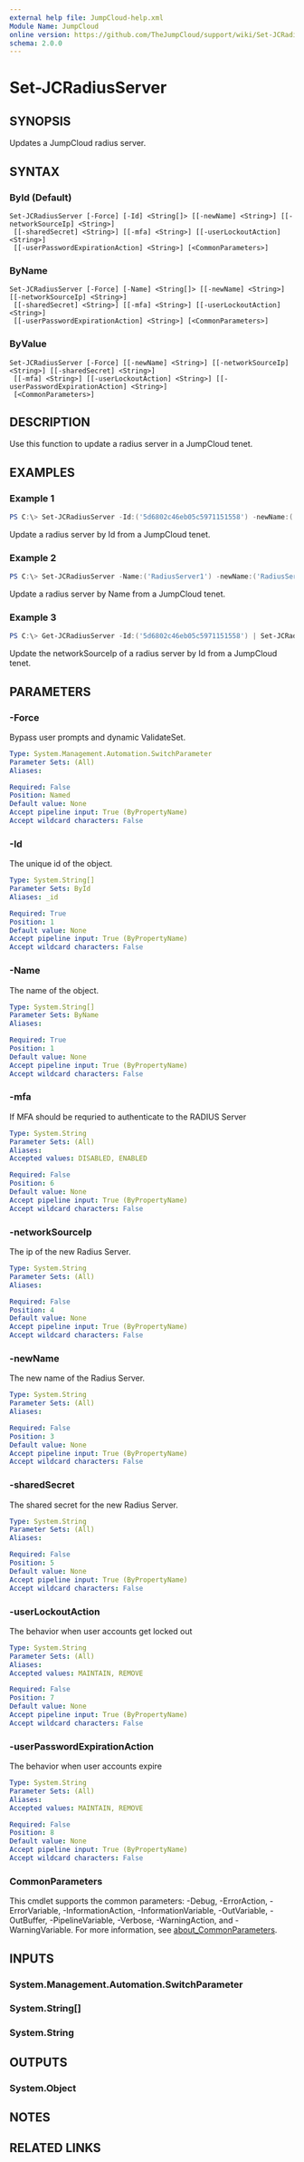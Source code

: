 ```yaml
---
external help file: JumpCloud-help.xml
Module Name: JumpCloud
online version: https://github.com/TheJumpCloud/support/wiki/Set-JCRadiusServer
schema: 2.0.0
---
```


# Set-JCRadiusServer

## SYNOPSIS
Updates a JumpCloud radius server.

## SYNTAX

### ById (Default)
```
Set-JCRadiusServer [-Force] [-Id] <String[]> [[-newName] <String>] [[-networkSourceIp] <String>]
 [[-sharedSecret] <String>] [[-mfa] <String>] [[-userLockoutAction] <String>]
 [[-userPasswordExpirationAction] <String>] [<CommonParameters>]
```

### ByName
```
Set-JCRadiusServer [-Force] [-Name] <String[]> [[-newName] <String>] [[-networkSourceIp] <String>]
 [[-sharedSecret] <String>] [[-mfa] <String>] [[-userLockoutAction] <String>]
 [[-userPasswordExpirationAction] <String>] [<CommonParameters>]
```

### ByValue
```
Set-JCRadiusServer [-Force] [[-newName] <String>] [[-networkSourceIp] <String>] [[-sharedSecret] <String>]
 [[-mfa] <String>] [[-userLockoutAction] <String>] [[-userPasswordExpirationAction] <String>]
 [<CommonParameters>]
```

## DESCRIPTION
Use this function to update a radius server in a JumpCloud tenet.

## EXAMPLES

### Example 1
```powershell
PS C:\> Set-JCRadiusServer -Id:('5d6802c46eb05c5971151558') -newName:('RadiusServer2') -networkSourceIp:('111.111.111.111') -sharedSecret:('dUtU9FDvPc8Wdvoc#jKmZr7aJSXv5pR')
```

Update a radius server by Id from a JumpCloud tenet.

### Example 2
```powershell
PS C:\> Set-JCRadiusServer -Name:('RadiusServer1') -newName:('RadiusServer2') -networkSourceIp:('111.111.111.111') -sharedSecret:('MzQDUuDhqhSgMoryi#fNpB2wEpvu8U1')
```

Update a radius server by Name from a JumpCloud tenet.

### Example 3
```powershell
PS C:\> Get-JCRadiusServer -Id:('5d6802c46eb05c5971151558') | Set-JCRadiusServer -networkSourceIp:('111.111.111.111')
```

Update the networkSourceIp of a radius server by Id from a JumpCloud tenet.

## PARAMETERS

### -Force
Bypass user prompts and dynamic ValidateSet.

```yaml
Type: System.Management.Automation.SwitchParameter
Parameter Sets: (All)
Aliases:

Required: False
Position: Named
Default value: None
Accept pipeline input: True (ByPropertyName)
Accept wildcard characters: False
```

### -Id
The unique id of the object.

```yaml
Type: System.String[]
Parameter Sets: ById
Aliases: _id

Required: True
Position: 1
Default value: None
Accept pipeline input: True (ByPropertyName)
Accept wildcard characters: False
```

### -Name
The name of the object.

```yaml
Type: System.String[]
Parameter Sets: ByName
Aliases:

Required: True
Position: 1
Default value: None
Accept pipeline input: True (ByPropertyName)
Accept wildcard characters: False
```

### -mfa
If MFA should be requried to authenticate to the RADIUS Server

```yaml
Type: System.String
Parameter Sets: (All)
Aliases:
Accepted values: DISABLED, ENABLED

Required: False
Position: 6
Default value: None
Accept pipeline input: True (ByPropertyName)
Accept wildcard characters: False
```

### -networkSourceIp
The ip of the new Radius Server.

```yaml
Type: System.String
Parameter Sets: (All)
Aliases:

Required: False
Position: 4
Default value: None
Accept pipeline input: True (ByPropertyName)
Accept wildcard characters: False
```

### -newName
The new name of the Radius Server.

```yaml
Type: System.String
Parameter Sets: (All)
Aliases:

Required: False
Position: 3
Default value: None
Accept pipeline input: True (ByPropertyName)
Accept wildcard characters: False
```

### -sharedSecret
The shared secret for the new Radius Server.

```yaml
Type: System.String
Parameter Sets: (All)
Aliases:

Required: False
Position: 5
Default value: None
Accept pipeline input: True (ByPropertyName)
Accept wildcard characters: False
```

### -userLockoutAction
The behavior when user accounts get locked out

```yaml
Type: System.String
Parameter Sets: (All)
Aliases:
Accepted values: MAINTAIN, REMOVE

Required: False
Position: 7
Default value: None
Accept pipeline input: True (ByPropertyName)
Accept wildcard characters: False
```

### -userPasswordExpirationAction
The behavior when user accounts expire

```yaml
Type: System.String
Parameter Sets: (All)
Aliases:
Accepted values: MAINTAIN, REMOVE

Required: False
Position: 8
Default value: None
Accept pipeline input: True (ByPropertyName)
Accept wildcard characters: False
```

### CommonParameters
This cmdlet supports the common parameters: -Debug, -ErrorAction, -ErrorVariable, -InformationAction, -InformationVariable, -OutVariable, -OutBuffer, -PipelineVariable, -Verbose, -WarningAction, and -WarningVariable. For more information, see [about_CommonParameters](http://go.microsoft.com/fwlink/?LinkID=113216).

## INPUTS

### System.Management.Automation.SwitchParameter

### System.String[]

### System.String

## OUTPUTS

### System.Object
## NOTES

## RELATED LINKS
